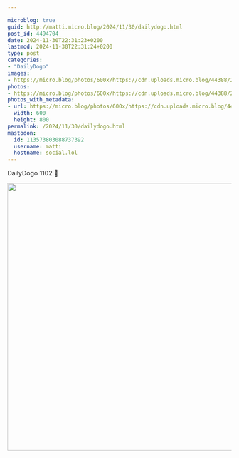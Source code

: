 ```yaml
---

microblog: true
guid: http://matti.micro.blog/2024/11/30/dailydogo.html
post_id: 4494704
date: 2024-11-30T22:31:23+0200
lastmod: 2024-11-30T22:31:24+0200
type: post
categories:
- "DailyDogo"
images:
- https://micro.blog/photos/600x/https://cdn.uploads.micro.blog/44388/2024/348284c4c93a49f5b9d9623de3383f70.jpg
photos:
- https://micro.blog/photos/600x/https://cdn.uploads.micro.blog/44388/2024/348284c4c93a49f5b9d9623de3383f70.jpg
photos_with_metadata:
- url: https://micro.blog/photos/600x/https://cdn.uploads.micro.blog/44388/2024/348284c4c93a49f5b9d9623de3383f70.jpg
  width: 600
  height: 800
permalink: /2024/11/30/dailydogo.html
mastodon:
  id: 113573803088737392
  username: matti
  hostname: social.lol
---
```

DailyDogo 1102 🐶

<img src="https://micro.blog/photos/600x/https://blog.martin-haehnel.de/uploads/2024/348284c4c93a49f5b9d9623de3383f70.jpg" width="600" alt="" />
